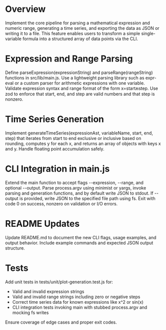 # Overview

Implement the core pipeline for parsing a mathematical expression and numeric range, generating a time series, and exporting the data as JSON or writing it to a file. This feature enables users to transform a simple single-variable formula into a structured array of data points via the CLI.

# Expression and Range Parsing

Define parseExpression(expressionString) and parseRange(rangeString) functions in src/lib/main.js. Use a lightweight parsing library such as expr-eval or a custom parser for arithmetic expressions with one variable. Validate expression syntax and range format of the form x=start:end:step. Use zod to enforce that start, end, and step are valid numbers and that step is nonzero.

# Time Series Generation

Implement generateTimeSeries(expressionAst, variableName, start, end, step) that iterates from start to end exclusive or inclusive based on rounding, computes y for each x, and returns an array of objects with keys x and y. Handle floating point accumulation safely.

# CLI Integration in main.js

Extend the main function to accept flags --expression, --range, and optional --output. Parse process.argv using minimist or yargs, invoke parsing and generation functions, and by default write JSON to stdout. If --output is provided, write JSON to the specified file path using fs. Exit with code 0 on success, nonzero on validation or I/O errors.

# README Updates

Update README.md to document the new CLI flags, usage examples, and output behavior. Include example commands and expected JSON output structure.

# Tests

Add unit tests in tests/unit/plot-generation.test.js for:

- Valid and invalid expression strings
- Valid and invalid range strings including zero or negative steps
- Correct time series data for known expressions like x^2 or sin(x)
- CLI integration tests invoking main with stubbed process.argv and mocking fs writes

Ensure coverage of edge cases and proper exit codes.